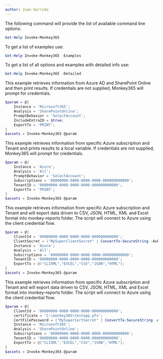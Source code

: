 ```yaml
---
author: Juan Garrido
---
```


The following command will provide the list of available command line options:
``` powershell
Get-Help Invoke-Monkey365
```

To get a list of examples use:
``` powershell
Get-Help Invoke-Monkey365 -Examples
```

To get a list of all options and examples with detailed info use:
``` powershell
Get-Help Invoke-Monkey365 -Detailed
```

This example retrieves information from Azure AD and SharePoint Online and then print results. If credentials are not supplied, Monkey365 will prompt for credentials.
``` powershell
$param = @{
    Instance = 'Microsoft365';
    Analysis = 'SharePointOnline';
    PromptBehavior = 'SelectAccount';
    IncludeEntraID = $true;
    ExportTo = 'PRINT';
}
$assets = Invoke-Monkey365 @param
```

This example retrieves information from specific Azure subscription and Tenant and prints results to a local variable. If credentials are not supplied, Monkey365 will prompt for credentials.
``` powershell
$param = @{
    Instance = 'Azure';
    Analysis = 'All';
    PromptBehavior = 'SelectAccount';
    Subscriptions = '00000000-0000-0000-0000-000000000000';
    TenantID = '00000000-0000-0000-0000-000000000000';
    ExportTo = 'PRINT';
}
$assets = Invoke-Monkey365 @param
```

This example retrieves information from specific Azure subscription and Tenant and will export data driven to CSV, JSON, HTML, XML and Excel format into monkey-reports folder. The script will connect to Azure using the client credential flow.
``` powershell
$param = @{
    ClientId = '00000000-0000-0000-0000-000000000000';
    ClientSecret = ("MySuperClientSecret" | ConvertTo-SecureString -AsPlainText -Force)
    Instance = 'Azure';
    Analysis = 'All';
    Subscriptions = '00000000-0000-0000-0000-000000000000';
    TenantID = '00000000-0000-0000-0000-000000000000';
    ExportTo = @("CLIXML","EXCEL","CSV","JSON","HTML");
}
$assets = Invoke-Monkey365 @param
```

This example retrieves information from specific Azure subscription and Tenant and will export data driven to CSV, JSON, HTML, XML and Excel format into monkey-reports folder. The script will connect to Azure using the client credential flow.
``` powershell
$param = @{
    ClientId = '00000000-0000-0000-0000-000000000000';
    certificate = 'C:\monkey365\testapp.pfx';
    CertFilePassword = ("MySuperCertSecret" | ConvertTo-SecureString -AsPlainText -Force);
    Instance = 'Microsoft365';
    Analysis = 'SharePointOnline';
    Subscriptions = '00000000-0000-0000-0000-000000000000';
    TenantID = '00000000-0000-0000-0000-000000000000';
    ExportTo = @("CLIXML","EXCEL","CSV","JSON","HTML");
}
$assets = Invoke-Monkey365 @param
```